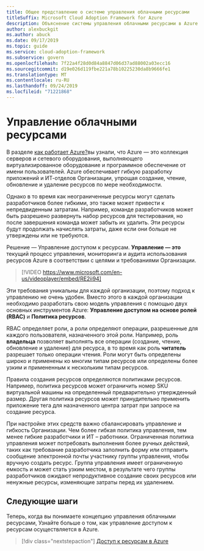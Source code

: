 ```yaml
---
title: Общее представление о системе управления облачными ресурсами
titleSuffix: Microsoft Cloud Adoption Framework for Azure
description: Объяснение системы управления облачными ресурсами в Azure
author: alexbuckgit
ms.author: abuck
ms.date: 09/17/2019
ms.topic: guide
ms.service: cloud-adoption-framework
ms.subservice: govern
ms.openlocfilehash: 7f22a4f28d0d84a8847d06d37ad88002a03ecc16
ms.sourcegitcommit: d19e026d119fbe221a78b10225230da8b9666fe1
ms.translationtype: MT
ms.contentlocale: ru-RU
ms.lasthandoff: 09/24/2019
ms.locfileid: "71221868"
---
```

<!-- markdownlint-disable MD026 -->

# <a name="cloud-resource-governance"></a>Управление облачными ресурсами

В разделе [как работает Azure?](../../getting-started/what-is-azure.md)вы узнали, что Azure — это коллекция серверов и сетевого оборудования, выполняющего виртуализированное оборудование и программное обеспечение от имени пользователей. Azure обеспечивает гибкую разработку приложений и ИТ-отделов Организации, упрощая создание, чтение, обновление и удаление ресурсов по мере необходимости.

Однако в то время как неограниченные ресурсы могут сделать разработчиков более гибкими, это также может привести к непредвиденным затратам. Например, команде разработчиков может быть разрешено развернуть набор ресурсов для тестирования, но после завершения команда может забыть их удалить. Эти ресурсы будут продолжать начислять затраты, даже если они больше не утверждены или не требуются.

Решение — Управление доступом к ресурсам. **Управление — это** текущий процесс управления, мониторинга и аудита использования ресурсов Azure в соответствии с целями и требованиями Организации.

<!-- markdownlint-disable MD034 -->

> [!VIDEO https://www.microsoft.com/en-us/videoplayer/embed/RE2ii94]

<!-- markdownlint-enable MD034 -->

Эти требования уникальны для каждой организации, поэтому подход к управлению не очень удобен. Вместо этого в каждой организации необходимо разработать свою модель управления с помощью двух основных инструментов Azure: **Управление доступом на основе ролей (RBAC)** и **Политика ресурсов**.

RBAC определяет роли, а роли определяют операции, разрешенные для каждого пользователя, назначенного этой роли. Например, роль **владельца** позволяет выполнять все операции (создание, чтение, обновление и удаление) для ресурса, в то время как роль **читатель** разрешает только операции чтения. Роли могут быть определены широко и применены ко многим типам ресурсов или определены более узким и примененным к нескольким типам ресурсов.

Правила создания ресурсов определяются политиками ресурсов. Например, политика ресурсов может ограничить номер SKU виртуальной машины на определенный предварительно утвержденный размер. Другая политика ресурсов может принудительно применить приложение тега для назначенного центра затрат при запросе на создание ресурса.

При настройке этих средств важно сбалансировать управление и гибкость Организации. Чем более гибкая политика управления, тем менее гибкие разработчики и ИТ – работники. Ограниченная политика управления может потребовать выполнения более ручных действий, таких как требование разработчика заполнить форму или отправить сообщение электронной почты участнику группы управления, чтобы вручную создать ресурс. Группа управления имеет ограниченную емкость и может стать узким местом, в результате чего группы разработчиков ожидают непродуктивное создание своих ресурсов или ненужные ресурсы, изменяющие затраты перед их удалением.

## <a name="next-steps"></a>Следующие шаги

Теперь, когда вы понимаете концепцию управления облачными ресурсами, Узнайте больше о том, как управление доступом к ресурсам осуществляется в Azure.

> [!div class="nextstepaction"]
> [Доступ к ресурсам в Azure](./resource-access-management.md)
